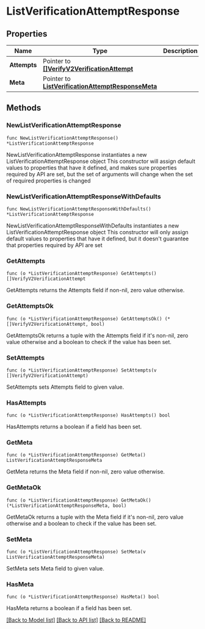 # ListVerificationAttemptResponse

## Properties

Name | Type | Description
------------ | ------------- | -------------
**Attempts** | Pointer to [**[]VerifyV2VerificationAttempt**](VerifyV2VerificationAttempt.md) |  | [optional] 
**Meta** | Pointer to [**ListVerificationAttemptResponseMeta**](ListVerificationAttemptResponse_meta.md) |  | [optional] 

## Methods

### NewListVerificationAttemptResponse

`func NewListVerificationAttemptResponse() *ListVerificationAttemptResponse`

NewListVerificationAttemptResponse instantiates a new ListVerificationAttemptResponse object
This constructor will assign default values to properties that have it defined,
and makes sure properties required by API are set, but the set of arguments
will change when the set of required properties is changed

### NewListVerificationAttemptResponseWithDefaults

`func NewListVerificationAttemptResponseWithDefaults() *ListVerificationAttemptResponse`

NewListVerificationAttemptResponseWithDefaults instantiates a new ListVerificationAttemptResponse object
This constructor will only assign default values to properties that have it defined,
but it doesn't guarantee that properties required by API are set

### GetAttempts

`func (o *ListVerificationAttemptResponse) GetAttempts() []VerifyV2VerificationAttempt`

GetAttempts returns the Attempts field if non-nil, zero value otherwise.

### GetAttemptsOk

`func (o *ListVerificationAttemptResponse) GetAttemptsOk() (*[]VerifyV2VerificationAttempt, bool)`

GetAttemptsOk returns a tuple with the Attempts field if it's non-nil, zero value otherwise
and a boolean to check if the value has been set.

### SetAttempts

`func (o *ListVerificationAttemptResponse) SetAttempts(v []VerifyV2VerificationAttempt)`

SetAttempts sets Attempts field to given value.

### HasAttempts

`func (o *ListVerificationAttemptResponse) HasAttempts() bool`

HasAttempts returns a boolean if a field has been set.

### GetMeta

`func (o *ListVerificationAttemptResponse) GetMeta() ListVerificationAttemptResponseMeta`

GetMeta returns the Meta field if non-nil, zero value otherwise.

### GetMetaOk

`func (o *ListVerificationAttemptResponse) GetMetaOk() (*ListVerificationAttemptResponseMeta, bool)`

GetMetaOk returns a tuple with the Meta field if it's non-nil, zero value otherwise
and a boolean to check if the value has been set.

### SetMeta

`func (o *ListVerificationAttemptResponse) SetMeta(v ListVerificationAttemptResponseMeta)`

SetMeta sets Meta field to given value.

### HasMeta

`func (o *ListVerificationAttemptResponse) HasMeta() bool`

HasMeta returns a boolean if a field has been set.


[[Back to Model list]](../README.md#documentation-for-models) [[Back to API list]](../README.md#documentation-for-api-endpoints) [[Back to README]](../README.md)


